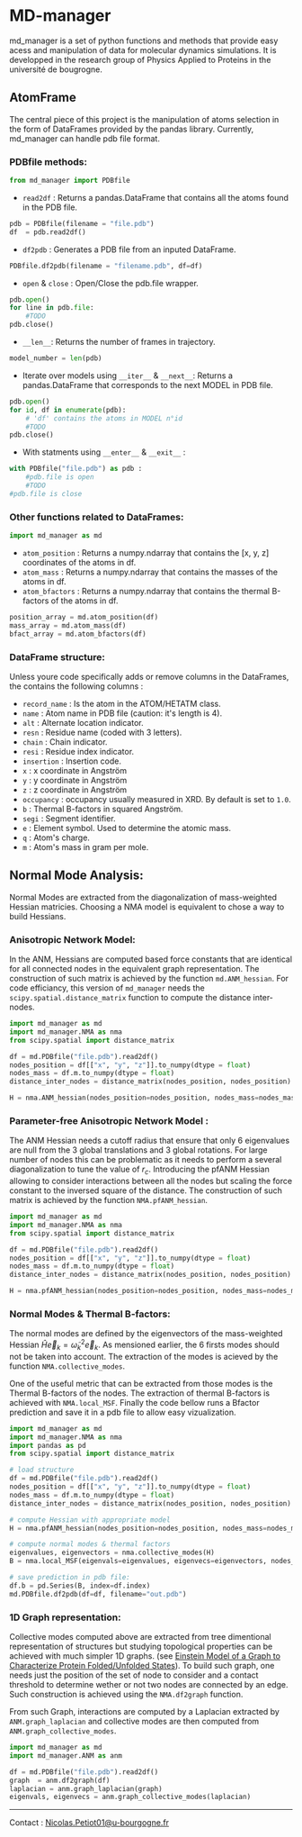 # MD-manager
md_manager is a set of python functions and methods that provide easy acess and manipulation of data for molecular dynamics simulations. It is developped in the research group of Physics Applied to Proteins in the université de bougrogne. 

## AtomFrame
The central piece of this project is the manipulation of atoms selection in the form of DataFrames provided by the pandas library. Currently, md_manager can handle pdb file format.

### PDBfile methods:
```python
from md_manager import PDBfile
```

* `read2df` : Returns a pandas.DataFrame that contains all the atoms found in the PDB file.
```python
pdb = PDBfile(filename = "file.pdb")
df  = pdb.read2df()
```

* `df2pdb` : Generates a PDB file from an inputed DataFrame.
```python
PDBfile.df2pdb(filename = "filename.pdb", df=df)
```

* `open` & `close` : Open/Close the pdb.file wrapper.
```python
pdb.open()
for line in pdb.file:
    #TODO
pdb.close()
```

* `__len__`: Returns the number of frames in trajectory.
```python
model_number = len(pdb)
``` 

* Iterate over models using `__iter__` & `__next__`: Returns a pandas.DataFrame that corresponds to the next MODEL in PDB file.
```python
pdb.open()
for id, df in enumerate(pdb):
    # 'df' contains the atoms in MODEL n°id
    #TODO
pdb.close()
```

* With statments using `__enter__` & `__exit__` :
```python
with PDBfile("file.pdb") as pdb :
    #pdb.file is open
    #TODO
#pdb.file is close
```

### Other functions related to DataFrames:
```python
import md_manager as md
```
* `atom_position` : Returns a numpy.ndarray that contains the [x, y, z] coordinates of the atoms in df.
* `atom_mass` : Returns a numpy.ndarray that contains the masses of the atoms in df.
* `atom_bfactors` : Returns a numpy.ndarray that contains the thermal B-factors of the atoms in df.
```python
position_array = md.atom_position(df)
mass_array = md.atom_mass(df)
bfact_array = md.atom_bfactors(df)
```

### DataFrame structure:
Unless youre code specifically adds or remove columns in the DataFrames, the contains the following columns :
* `record_name` : Is the atom in the ATOM/HETATM class.
* `name` : Atom name in PDB file (caution: it's length is 4).
* `alt` : Alternate location indicator.
* `resn` : Residue name (coded with 3 letters).
* `chain` : Chain indicator.
* `resi` : Residue index indicator.
* `insertion` : Insertion code.
* `x` : x coordinate in Angström
* `y` : y coordinate in Angström
* `z` : z coordinate in Angström
* `occupancy` : occupancy usually measured in XRD. By default is set to `1.0`.
* `b` : Thermal B-factors in squared Angström.
* `segi` : Segment identifier.
* `e` : Element symbol. Used to determine the atomic mass.
* `q` : Atom's charge.
* `m` : Atom's mass in gram per mole.

## Normal Mode Analysis:
Normal Modes are extracted from the diagonalization of mass-weighted Hessian matricies. 
Choosing a NMA model is equivalent to chose a way to build Hessians.

### Anisotropic Network Model:
In the ANM, Hessians are computed based force constants that are identical for all connected nodes in the equivalent graph representation.
The construction of such matrix is achieved by the function `md.ANM_hessian`. For code efficiancy, this version of `md_manager` needs the `scipy.spatial.distance_matrix` function to compute the distance inter-nodes.

```python
import md_manager as md
import md_manager.NMA as nma
from scipy.spatial import distance_matrix

df = md.PDBfile("file.pdb").read2df()
nodes_position = df[["x", "y", "z"]].to_numpy(dtype = float)
nodes_mass = df.m.to_numpy(dtype = float)
distance_inter_nodes = distance_matrix(nodes_position, nodes_position)

H = nma.ANM_hessian(nodes_position=nodes_position, nodes_mass=nodes_mass, distance_inter_nodes=distance_inter_nodes, cutoff_radius=4.0, spring_constant=1.0)
```
### Parameter-free Anisotropic Network Model :
The ANM Hessian needs a cutoff radius that ensure that only 6 eigenvalues are null from the 3 global translations and 3 global rotations. For large number of nodes this can be problematic as it needs to perform a several diagonalization to tune the value of $r_c$. Introducing the pfANM Hessian allowing to consider interactions between all the nodes but scaling the force constant to the inversed square of the distance. The construction of such matrix is achieved by the function `NMA.pfANM_hessian`.

```python
import md_manager as md
import md_manager.NMA as nma
from scipy.spatial import distance_matrix

df = md.PDBfile("file.pdb").read2df()
nodes_position = df[["x", "y", "z"]].to_numpy(dtype = float)
nodes_mass = df.m.to_numpy(dtype = float)
distance_inter_nodes = distance_matrix(nodes_position, nodes_position)

H = nma.pfANM_hessian(nodes_position=nodes_position, nodes_mass=nodes_mass, distance_inter_nodes=distance_inter_nodes, spring_constant=1.0)
```
### Normal Modes & Thermal B-factors:
The normal modes are defined by the eigenvectors of the mass-weighted Hessian $\hat{H}\vec{e}_k = \tilde{\omega}^2_k\vec{e}_k$. As mensioned earlier, the 6 firsts modes should not be taken into account. The extraction of the modes is acieved by the function `NMA.collective_modes`. 

One of the useful metric that can be extracted from those modes is the Thermal B-factors of the nodes. The extraction of thermal B-factors is achieved with `NMA.local_MSF`. Finally the code bellow runs a Bfactor prediction and save it in a pdb file to allow easy vizualization.

```python
import md_manager as md
import md_manager.NMA as nma
import pandas as pd
from scipy.spatial import distance_matrix

# load structure
df = md.PDBfile("file.pdb").read2df()
nodes_position = df[["x", "y", "z"]].to_numpy(dtype = float)
nodes_mass = df.m.to_numpy(dtype = float)
distance_inter_nodes = distance_matrix(nodes_position, nodes_position)

# compute Hessian with appropriate model
H = nma.pfANM_hessian(nodes_position=nodes_position, nodes_mass=nodes_mass, distance_inter_nodes=distance_inter_nodes, spring_constant=1.0)

# compute normal modes & thermal factors
eigenvalues, eigenvectors = nma.collective_modes(H)
B = nma.local_MSF(eigenvals=eigenvalues, eigenvecs=eigenvectors, nodes_mass=nodes_mass, convert2bfactors=True)

# save prediction in pdb file:
df.b = pd.Series(B, index=df.index)
md.PDBfile.df2pdb(df=df, filename="out.pdb")
```

### 1D Graph representation:
Collective modes computed above are extracted from tree dimentional representation of structures but studying topological properties can be achieved with much simpler 1D graphs. (see [Einstein Model of a Graph to Characterize Protein Folded/Unfolded States](https://www.mdpi.com/1420-3049/28/18/6659)). To build such graph, one needs just the position of the set of node to consider and a contact threshold to determine wether or not two nodes are connected by an edge. Such construction is achieved using the `NMA.df2graph` function.

From such Graph, interactions are computed by a Laplacian extracted by `ANM.graph_laplacian` and collective modes are then computed from `ANM.graph_collective_modes`.

```python
import md_manager as md
import md_manager.ANM as anm

df = md.PDBfile("file.pdb").read2df()
graph  = anm.df2graph(df)
laplacian = anm.graph_laplacian(graph)
eigenvals, eigenvecs = anm.graph_collective_modes(laplacian)
```

---
Contact : Nicolas.Petiot01@u-bourgogne.fr